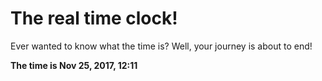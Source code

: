 # The real time clock!

Ever wanted to know what the time is? Well, your journey is about to end!

**The time is Nov 25, 2017, 12:11**